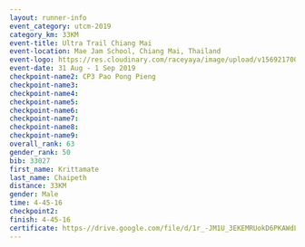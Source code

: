 ```yaml
---
layout: runner-info 
event_category: utcm-2019 
category_km: 33KM 
event-title: Ultra Trail Chiang Mai 
event-location: Mae Jam School, Chiang Mai, Thailand 
event-logo: https://res.cloudinary.com/raceyaya/image/upload/v1569217001/logo/ultra-trail-chiangmai_ay7efp.jpg 
event-date: 31 Aug - 1 Sep 2019 
checkpoint-name2: CP3 Pao Pong Pieng  
checkpoint-name3: 
checkpoint-name4: 
checkpoint-name5: 
checkpoint-name6: 
checkpoint-name7: 
checkpoint-name8: 
checkpoint-name9: 
overall_rank: 63
gender_rank: 50
bib: 33027
first_name: Krittamate
last_name: Chaipeth
distance: 33KM
gender: Male
time: 4-45-16
checkpoint2: 
finish: 4-45-16
certificate: https-//drive.google.com/file/d/1r_-JM1U_3EKEMRUokD6PKAWdL7by6trV/view?usp=sharinghttps-//drive.google.com/file/d/1r_-JM1U_3EKEMRUokD6PKAWdL7by6trV/view?usp=sharing
---
```

